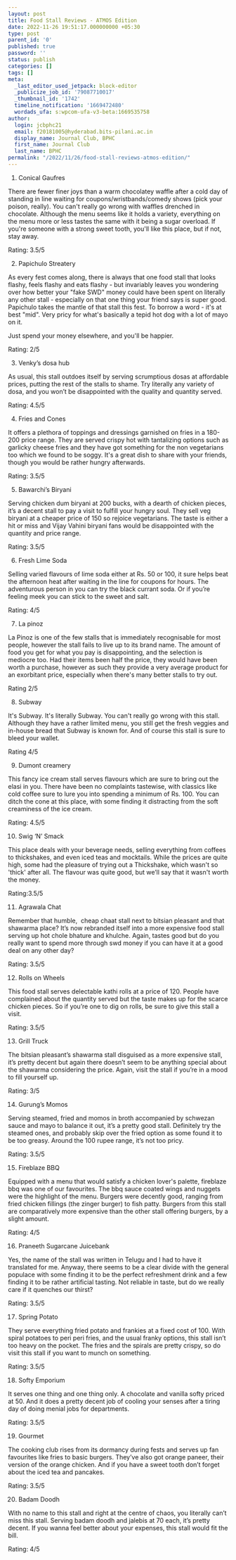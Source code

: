 ```yaml
---
layout: post
title: Food Stall Reviews - ATMOS Edition
date: 2022-11-26 19:51:17.000000000 +05:30
type: post
parent_id: '0'
published: true
password: ''
status: publish
categories: []
tags: []
meta:
  _last_editor_used_jetpack: block-editor
  _publicize_job_id: '79087710017'
  _thumbnail_id: '1742'
  timeline_notification: '1669472480'
  wordads_ufa: s:wpcom-ufa-v3-beta:1669535758
author:
  login: jcbphc21
  email: f20181005@hyderabad.bits-pilani.ac.in
  display_name: Journal Club, BPHC
  first_name: Journal Club
  last_name: BPHC
permalink: "/2022/11/26/food-stall-reviews-atmos-edition/"
---
```

<p><!-- wp:list {"ordered":true} --></p>
<ol><!-- wp:list-item --></p>
<li>Conical Gaufres</li>
<p><!-- /wp:list-item --></ol>
<p><!-- /wp:list --></p>
<p><!-- wp:paragraph --></p>
<p>There are fewer finer joys than a warm chocolatey waffle after a cold day of standing in line waiting for coupons/wristbands/comedy shows (pick your poison, really). You can't really go wrong with waffles drenched in chocolate. Although the menu seems like it holds a variety, everything on the menu more or less tastes the same with it being a sugar overload. If you're someone with a strong sweet tooth, you'll like this place, but if not, stay away.&nbsp;</p>
<p><!-- /wp:paragraph --></p>
<p><!-- wp:paragraph --></p>
<p>Rating: 3.5/5</p>
<p><!-- /wp:paragraph --></p>
<p><!-- wp:paragraph --></p>
<p><!-- /wp:paragraph --></p>
<p><!-- wp:list {"ordered":true,"start":2} --></p>
<ol start="2"><!-- wp:list-item --></p>
<li>Papichulo Streatery</li>
<p><!-- /wp:list-item --></ol>
<p><!-- /wp:list --></p>
<p><!-- wp:paragraph --></p>
<p>As every fest comes along, there is always that one food stall that looks flashy, feels flashy and eats flashy - but invariably leaves you wondering over how better your "fake SWD" money could have been spent on literally any other stall - especially on that one thing your friend says is super good. Papichulo takes the mantle of that stall this fest. To borrow a word - it's at best "mid". Very pricy for what's basically a tepid hot dog with a lot of mayo on it.</p>
<p><!-- /wp:paragraph --></p>
<p><!-- wp:paragraph --></p>
<p>Just spend your money elsewhere, and you'll be happier.</p>
<p><!-- /wp:paragraph --></p>
<p><!-- wp:paragraph --></p>
<p>Rating: 2/5</p>
<p><!-- /wp:paragraph --></p>
<p><!-- wp:paragraph --></p>
<p><!-- /wp:paragraph --></p>
<p><!-- wp:list {"ordered":true,"start":3} --></p>
<ol start="3"><!-- wp:list-item --></p>
<li>Venky’s dosa hub</li>
<p><!-- /wp:list-item --></ol>
<p><!-- /wp:list --></p>
<p><!-- wp:paragraph --></p>
<p>As usual, this stall outdoes itself by serving scrumptious dosas at affordable prices, putting the rest of the stalls to shame. Try literally any variety of dosa, and you won’t be disappointed with the quality and quantity served.</p>
<p><!-- /wp:paragraph --></p>
<p><!-- wp:paragraph --></p>
<p>Rating: 4.5/5</p>
<p><!-- /wp:paragraph --></p>
<p><!-- wp:paragraph --></p>
<p><!-- /wp:paragraph --></p>
<p><!-- wp:list {"ordered":true,"start":4} --></p>
<ol start="4"><!-- wp:list-item --></p>
<li>Fries and Cones</li>
<p><!-- /wp:list-item --></ol>
<p><!-- /wp:list --></p>
<p><!-- wp:paragraph --></p>
<p>It offers a plethora of toppings and dressings garnished on fries in a 180-200 price range. They are served crispy hot with tantalizing options such as garlicky cheese fries and they have got something for the non vegetarians too which we found to be soggy. It's a great dish to share with your friends, though you would be rather hungry afterwards.</p>
<p><!-- /wp:paragraph --></p>
<p><!-- wp:paragraph --></p>
<p>Rating: 3.5/5</p>
<p><!-- /wp:paragraph --></p>
<p><!-- wp:paragraph --></p>
<p><!-- /wp:paragraph --></p>
<p><!-- wp:list {"ordered":true,"start":5} --></p>
<ol start="5"><!-- wp:list-item --></p>
<li>Bawarchi’s Biryani</li>
<p><!-- /wp:list-item --></ol>
<p><!-- /wp:list --></p>
<p><!-- wp:paragraph --></p>
<p>Serving chicken dum biryani at 200 bucks, with a dearth of chicken pieces, it’s a decent stall to pay a visit to fulfill your hungry soul. They sell veg biryani at a cheaper price of 150 so rejoice vegetarians. The taste is either a hit or miss and Vijay Vahini biryani fans would be disappointed with the quantity and price range.</p>
<p><!-- /wp:paragraph --></p>
<p><!-- wp:paragraph --></p>
<p>Rating: 3.5/5</p>
<p><!-- /wp:paragraph --></p>
<p><!-- wp:paragraph --></p>
<p><!-- /wp:paragraph --></p>
<p><!-- wp:list {"ordered":true,"start":6} --></p>
<ol start="6"><!-- wp:list-item --></p>
<li>Fresh Lime Soda</li>
<p><!-- /wp:list-item --></ol>
<p><!-- /wp:list --></p>
<p><!-- wp:paragraph --></p>
<p>Selling varied flavours of lime soda either at Rs. 50 or 100, it sure helps beat the afternoon heat after waiting in the line for coupons for hours. The adventurous person in you can try the black currant soda. Or if you’re feeling meek you can stick to the sweet and salt.</p>
<p><!-- /wp:paragraph --></p>
<p><!-- wp:paragraph --></p>
<p>Rating: 4/5</p>
<p><!-- /wp:paragraph --></p>
<p><!-- wp:paragraph --></p>
<p><!-- /wp:paragraph --></p>
<p><!-- wp:list {"ordered":true,"start":7} --></p>
<ol start="7"><!-- wp:list-item --></p>
<li>La pinoz</li>
<p><!-- /wp:list-item --></ol>
<p><!-- /wp:list --></p>
<p><!-- wp:paragraph --></p>
<p>La Pinoz is one of the few stalls that is immediately recognisable for most people, however the stall fails to live up to its brand name. The amount of food you get for what you pay is disappointing, and the selection is mediocre too. Had their items been half the price, they would have been worth a purchase, however as such they provide a very average product for an exorbitant price, especially when there's many better stalls to try out.</p>
<p><!-- /wp:paragraph --></p>
<p><!-- wp:paragraph --></p>
<p>Rating 2/5</p>
<p><!-- /wp:paragraph --></p>
<p><!-- wp:paragraph --></p>
<p><!-- /wp:paragraph --></p>
<p><!-- wp:list {"ordered":true,"start":8} --></p>
<ol start="8"><!-- wp:list-item --></p>
<li>Subway</li>
<p><!-- /wp:list-item --></ol>
<p><!-- /wp:list --></p>
<p><!-- wp:paragraph --></p>
<p>It's Subway. It's literally Subway. You can't really go wrong with this stall.&nbsp; Although they have a rather limited menu, you still get the fresh veggies and in-house bread that Subway is known for. And of course this stall is sure to bleed your wallet.</p>
<p><!-- /wp:paragraph --></p>
<p><!-- wp:paragraph --></p>
<p>Rating 4/5</p>
<p><!-- /wp:paragraph --></p>
<p><!-- wp:paragraph --></p>
<p><!-- /wp:paragraph --></p>
<p><!-- wp:list {"ordered":true,"start":9} --></p>
<ol start="9"><!-- wp:list-item --></p>
<li>Dumont creamery</li>
<p><!-- /wp:list-item --></ol>
<p><!-- /wp:list --></p>
<p><!-- wp:paragraph --></p>
<p>This fancy ice cream stall serves flavours which are sure to bring out the elasi in you. There have been no complaints tastewise, with classics like cold coffee sure to lure you into spending a minimum of Rs. 100. You can ditch the cone at this place, with some finding it distracting from the soft creaminess of the ice cream.</p>
<p><!-- /wp:paragraph --></p>
<p><!-- wp:paragraph --></p>
<p>Rating: 4.5/5</p>
<p><!-- /wp:paragraph --></p>
<p><!-- wp:paragraph --></p>
<p><!-- /wp:paragraph --></p>
<p><!-- wp:list {"ordered":true,"start":10} --></p>
<ol start="10"><!-- wp:list-item --></p>
<li>Swig ‘N’ Smack</li>
<p><!-- /wp:list-item --></ol>
<p><!-- /wp:list --></p>
<p><!-- wp:paragraph --></p>
<p>This place deals with your beverage needs, selling everything from coffees to thickshakes, and even iced teas and mocktails. While the prices are quite high, some had the pleasure of trying out a Thickshake, which wasn't so 'thick' after all. The flavour was quite good, but we’ll say that it wasn't worth the money.</p>
<p><!-- /wp:paragraph --></p>
<p><!-- wp:paragraph --></p>
<p>Rating:3.5/5</p>
<p><!-- /wp:paragraph --></p>
<p><!-- wp:paragraph --></p>
<p><!-- /wp:paragraph --></p>
<p><!-- wp:list {"ordered":true,"start":11} --></p>
<ol start="11"><!-- wp:list-item --></p>
<li>Agrawala Chat</li>
<p><!-- /wp:list-item --></ol>
<p><!-- /wp:list --></p>
<p><!-- wp:paragraph --></p>
<p>Remember that humble,&nbsp; cheap chaat stall next to bitsian pleasant and that shawarma place? It’s now rebranded itself into a more expensive food stall serving up hot chole bhature and khulche. Again, tastes good but do you really want to spend more through swd money if you can have it at a good deal on any other day?</p>
<p><!-- /wp:paragraph --></p>
<p><!-- wp:paragraph --></p>
<p>Rating: 3.5/5</p>
<p><!-- /wp:paragraph --></p>
<p><!-- wp:paragraph --></p>
<p><!-- /wp:paragraph --></p>
<p><!-- wp:list {"ordered":true,"start":12} --></p>
<ol start="12"><!-- wp:list-item --></p>
<li>Rolls on Wheels</li>
<p><!-- /wp:list-item --></ol>
<p><!-- /wp:list --></p>
<p><!-- wp:paragraph --></p>
<p>This food stall serves delectable kathi rolls at a price of 120. People have complained about the quantity served but the taste makes up for the scarce chicken pieces. So if you’re one to dig on rolls, be sure to give this stall a visit.</p>
<p><!-- /wp:paragraph --></p>
<p><!-- wp:paragraph --></p>
<p>Rating: 3.5/5</p>
<p><!-- /wp:paragraph --></p>
<p><!-- wp:paragraph --></p>
<p><!-- /wp:paragraph --></p>
<p><!-- wp:list {"ordered":true,"start":13} --></p>
<ol start="13"><!-- wp:list-item --></p>
<li>Grill Truck</li>
<p><!-- /wp:list-item --></ol>
<p><!-- /wp:list --></p>
<p><!-- wp:paragraph --></p>
<p>The bitsian pleasant’s shawarma stall disguised as a more expensive stall, it’s pretty decent but again there doesn’t seem to be anything special about the shawarma considering the price. Again, visit the stall if you’re in a mood to fill yourself up.</p>
<p><!-- /wp:paragraph --></p>
<p><!-- wp:paragraph --></p>
<p>Rating: 3/5</p>
<p><!-- /wp:paragraph --></p>
<p><!-- wp:paragraph --></p>
<p><!-- /wp:paragraph --></p>
<p><!-- wp:list {"ordered":true,"start":14} --></p>
<ol start="14"><!-- wp:list-item --></p>
<li>Gurung’s Momos</li>
<p><!-- /wp:list-item --></ol>
<p><!-- /wp:list --></p>
<p><!-- wp:paragraph --></p>
<p>Serving steamed, fried and momos in broth accompanied by schwezan sauce and mayo to balance it out, it’s a pretty good stall. Definitely try the steamed ones, and probably skip over the fried option as some found it to be too greasy. Around the 100 rupee range, it’s not too pricy.</p>
<p><!-- /wp:paragraph --></p>
<p><!-- wp:paragraph --></p>
<p>Rating: 3.5/5</p>
<p><!-- /wp:paragraph --></p>
<p><!-- wp:paragraph --></p>
<p><!-- /wp:paragraph --></p>
<p><!-- wp:list {"ordered":true,"start":15} --></p>
<ol start="15"><!-- wp:list-item --></p>
<li>Fireblaze BBQ</li>
<p><!-- /wp:list-item --></ol>
<p><!-- /wp:list --></p>
<p><!-- wp:paragraph --></p>
<p>Equipped with a menu that would satisfy a chicken lover's palette, fireblaze bbq was one of our favourites. The bbq sauce coated wings and nuggets were the highlight of the menu. Burgers were decently good, ranging from fried chicken fillings (the zinger burger) to fish patty. Burgers from this stall are comparatively more expensive than the other stall offering burgers, by a slight amount.</p>
<p><!-- /wp:paragraph --></p>
<p><!-- wp:paragraph --></p>
<p>Rating: 4/5&nbsp;&nbsp;</p>
<p><!-- /wp:paragraph --></p>
<p><!-- wp:paragraph --></p>
<p><!-- /wp:paragraph --></p>
<p><!-- wp:list {"ordered":true,"start":16} --></p>
<ol start="16"><!-- wp:list-item --></p>
<li>Praneeth Sugarcane Juicebank</li>
<p><!-- /wp:list-item --></ol>
<p><!-- /wp:list --></p>
<p><!-- wp:paragraph --></p>
<p>Yes, the name of the stall was written in Telugu and I had to have it translated for me. Anyway, there seems to be a clear divide with the general populace with some finding it to be the perfect refreshment drink and a few finding it to be rather artificial tasting. Not reliable in taste, but do we really care if it quenches our thirst?</p>
<p><!-- /wp:paragraph --></p>
<p><!-- wp:paragraph --></p>
<p>Rating: 3.5/5</p>
<p><!-- /wp:paragraph --></p>
<p><!-- wp:paragraph --></p>
<p><!-- /wp:paragraph --></p>
<p><!-- wp:list {"ordered":true,"start":17} --></p>
<ol start="17"><!-- wp:list-item --></p>
<li>Spring Potato</li>
<p><!-- /wp:list-item --></ol>
<p><!-- /wp:list --></p>
<p><!-- wp:paragraph --></p>
<p>They serve everything fried potato and frankies at a fixed cost of 100. With spiral potatoes to peri peri fries, and the usual franky options, this stall isn’t too heavy on the pocket. The fries and the spirals are pretty crispy, so do visit this stall if you want to munch on something.</p>
<p><!-- /wp:paragraph --></p>
<p><!-- wp:paragraph --></p>
<p>Rating: 3.5/5</p>
<p><!-- /wp:paragraph --></p>
<p><!-- wp:paragraph --></p>
<p><!-- /wp:paragraph --></p>
<p><!-- wp:list {"ordered":true,"start":18} --></p>
<ol start="18"><!-- wp:list-item --></p>
<li>Softy Emporium</li>
<p><!-- /wp:list-item --></ol>
<p><!-- /wp:list --></p>
<p><!-- wp:paragraph --></p>
<p>It serves one thing and one thing only. A chocolate and vanilla softy priced at 50. And it does a pretty decent job of cooling your senses after a tiring day of doing menial jobs for departments.</p>
<p><!-- /wp:paragraph --></p>
<p><!-- wp:paragraph --></p>
<p>Rating: 3.5/5</p>
<p><!-- /wp:paragraph --></p>
<p><!-- wp:paragraph --></p>
<p><!-- /wp:paragraph --></p>
<p><!-- wp:list {"ordered":true,"start":19} --></p>
<ol start="19"><!-- wp:list-item --></p>
<li>Gourmet</li>
<p><!-- /wp:list-item --></ol>
<p><!-- /wp:list --></p>
<p><!-- wp:paragraph --></p>
<p>The cooking club rises from its dormancy during fests and serves up fan favourites like fries to basic burgers. They’ve also got orange paneer, their version of the orange chicken. And if you have a sweet tooth don’t forget about the iced tea and pancakes.</p>
<p><!-- /wp:paragraph --></p>
<p><!-- wp:paragraph --></p>
<p>Rating: 3.5/5</p>
<p><!-- /wp:paragraph --></p>
<p><!-- wp:paragraph --></p>
<p><!-- /wp:paragraph --></p>
<p><!-- wp:list {"ordered":true,"start":20} --></p>
<ol start="20"><!-- wp:list-item --></p>
<li>Badam Doodh</li>
<p><!-- /wp:list-item --></ol>
<p><!-- /wp:list --></p>
<p><!-- wp:paragraph --></p>
<p>With no name to this stall and right at the centre of chaos, you literally can’t miss this stall. Serving badam doodh and jalebis at 70 each, it’s pretty decent. If you wanna feel better about your expenses, this stall would fit the bill.</p>
<p><!-- /wp:paragraph --></p>
<p><!-- wp:paragraph --></p>
<p>Rating: 4/5</p>
<p><!-- /wp:paragraph --></p>

